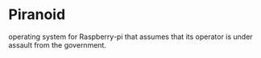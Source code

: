 # Piranoid
operating system for Raspberry-pi that assumes that its operator is under assault from the government.
